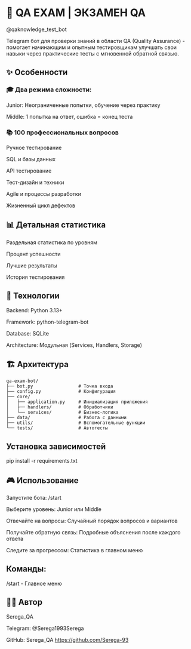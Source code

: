 # 🎯 QA EXAM | ЭКЗАМЕН QA 
@qaknowledge_test_bot

Telegram бот для проверки знаний в области QA (Quality Assurance) - помогает начинающим и опытным тестировщикам улучшать свои навыки через практические тесты с мгновенной обратной связью.

## ✨ Особенности

### 🎓 Два режима сложности:

Junior: Неограниченные попытки, обучение через практику

Middle: 1 попытка на ответ, ошибка = конец теста

### 📚 100 профессиональных вопросов

Ручное тестирование

SQL и базы данных

API тестирование

Тест-дизайн и техники

Agile и процессы разработки

Жизненный цикл дефектов

## 📊 Детальная статистика

Раздельная статистика по уровням

Процент успешности

Лучшие результаты

История тестирования

## 🚀 Технологии

Backend: Python 3.13+

Framework: python-telegram-bot

Database: SQLite

Architecture: Модульная (Services, Handlers, Storage)

## 🏗️ Архитектура
```
qa-exam-bot/
├── bot.py                 # Точка входа
├── config.py              # Конфигурация
├── core/
│   ├── application.py     # Инициализация приложения
│   ├── handlers/          # Обработчики
│   └── services/          # Бизнес-логика
├── data/                  # Работа с данными
├── utils/                 # Вспомогательные функции
└── tests/                 # Автотесты
```

## Установка зависимостей

pip install -r requirements.txt

## 🎮 Использование

Запустите бота: /start

Выберите уровень: Junior или Middle

Отвечайте на вопросы: Случайный порядок вопросов и вариантов

Получайте обратную связь: Подробные объяснения после каждого ответа

Следите за прогрессом: Статистика в главном меню

## Команды:

/start - Главное меню

## 👨‍💻 Автор

Serega_QA

Telegram: @Serega1993Serega

GitHub: Serega_QA https://github.com/Serega-93
